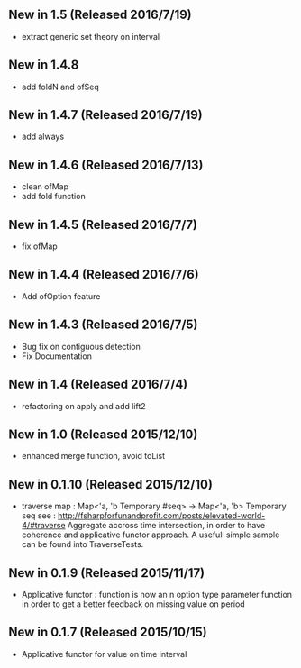 ## New in 1.5 (Released 2016/7/19)
* extract generic set theory on interval
## New in 1.4.8
* add foldN and ofSeq
## New in 1.4.7 (Released 2016/7/19)
* add always
## New in 1.4.6 (Released 2016/7/13)
* clean ofMap
* add fold function
## New in 1.4.5 (Released 2016/7/7)
* fix ofMap
## New in 1.4.4 (Released 2016/7/6)
* Add ofOption feature
## New in 1.4.3 (Released 2016/7/5)
* Bug fix on contiguous detection
* Fix Documentation
## New in 1.4 (Released 2016/7/4)
* refactoring on apply and add lift2
## New in 1.0 (Released 2015/12/10)
* enhanced merge function, avoid toList
## New in 0.1.10 (Released 2015/12/10)
* traverse map : 
	Map<'a, 'b Temporary #seq> -> Map<'a, 'b> Temporary seq
	see : http://fsharpforfunandprofit.com/posts/elevated-world-4/#traverse
	Aggregate accross time intersection, in order to have coherence and applicative functor approach.
	A usefull simple sample can be found into TraverseTests.

## New in 0.1.9 (Released 2015/11/17)
* Applicative functor : function is now an n option type parameter function in order to get a better feedback on missing value on period

## New in 0.1.7 (Released 2015/10/15)
* Applicative functor for value on time interval
